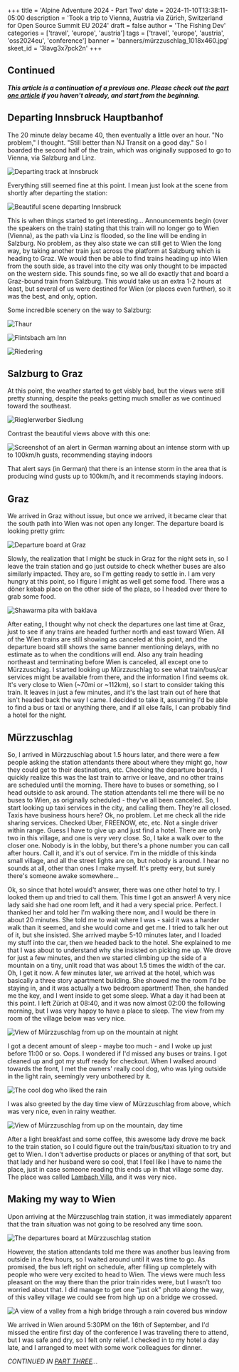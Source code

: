 +++
title = 'Alpine Adventure 2024 - Part Two'
date = 2024-11-10T13:38:11-05:00
description = 'Took a trip to Vienna, Austria via Zürich, Switzerland for Open Source Summit EU 2024'
draft = false
author = 'The Fishing Dev'
categories = ['travel', 'europe', 'austria']
tags = ['travel', 'europe', 'austria', 'oss2024eu', 'conference']
banner = 'banners/mürzzuschlag_1018x460.jpg'
skeet_id = '3lavg3x7pck2n'
+++

## Continued

**_This article is a continuation of a previous one. Please check out the [part one article](https://thefishing.dev/post/alpine_adventure_2024_-_part_one/) if you haven't already, and start from the beginning._**

## Departing Innsbruck Hauptbanhof

The 20 minute delay became 40, then eventually a little over an hour. "No problem," I thought. "Still better than NJ Transit on a good day." So I boarded the second half of the train, which was originally supposed to go to Vienna, via Salzburg and Linz.

![Departing track at Innsbruck](/images/osseu2024/IMG_5133.jpeg)

Everything still seemed fine at this point. I mean just look at the scene from shortly after departing the station:

![Beautiful scene departing Innsbruck](/images/osseu2024/IMG_5145.jpeg)

This is when things started to get interesting... Announcements begin (over the speakers on the train) stating that this train will no longer go to Wien (Vienna), as the path via Linz is flooded, so the line will be ending in Salzburg. No problem, as they also state we can still get to Wien the long way, by taking another train just across the platform at Salzburg which is heading to Graz. We would then be able to find trains heading up into Wien from the south side, as travel into the city was only thought to be impacted on the western side. This sounds fine, so we all do exactly that and board a Graz-bound train from Salzburg. This would take us an extra 1-2 hours at least, but several of us were destined for Wien (or places even further), so it was the best, and only, option.

Some incredible scenery on the way to Salzburg:

![Thaur](/images/osseu2024/IMG_5162.jpeg)

![Flintsbach am Inn](/images/osseu2024/IMG_5168.jpeg)

![Riedering](/images/osseu2024/IMG_5174.jpeg)

## Salzburg to Graz

At this point, the weather started to get visbly bad, but the views were still pretty stunning, despite the peaks getting much smaller as we continued toward the southeast.

![Rieglerwerber Siedlung](/images/osseu2024/IMG_5190.jpeg)

Contrast the beautiful views above with this one:

![Screenshot of an alert in German warning about an intense storm with up to 100km/h gusts, recommending staying indoors](/images/osseu2024/IMG_5198.jpeg)

That alert says (in German) that there is an intense storm in the area that is producing wind gusts up to 100km/h, and it recommends staying indoors.

## Graz

We arrived in Graz without issue, but once we arrived, it became clear that the south path into Wien was not open any longer. The departure board is looking pretty grim:

![Departure board at Graz](/images/osseu2024/IMG_5204.jpeg)

Slowly, the realization that I might be stuck in Graz for the night sets in, so I leave the train station and go just outside to check whether buses are also similarly impacted. They are, so I'm getting ready to settle in. I am very hungry at this point, so I figure I might as well get some food. There was a döner kebab place on the other side of the plaza, so I headed over there to grab some food.

![Shawarma pita with baklava](/images/osseu2024/IMG_5205.jpeg)

After eating, I thought why not check the departures one last time at Graz, just to see if any trains are headed further north and east toward Wien. All of the Wien trains are still showing as canceled at this point, and the departure board still shows the same banner mentioning delays, with no estimate as to when the conditions will end. Also any train heading northeast and terminating before Wien is canceled, all except one to Mürzzuschlag. I started looking up Mürzzuschlag to see what train/bus/car services might be available from there, and the information I find seems ok. It's very close to Wien (~70mi or ~112km), so I start to consider taking this train. It leaves in just a few minutes, and it's the last train out of here that isn't headed back the way I came. I decided to take it, assuming I'd be able to find a bus or taxi or anything there, and if all else fails, I can probably find a hotel for the night.

## Mürzzuschlag

So, I arrived in Mürzzuschlag about 1.5 hours later, and there were a few people asking the station attendants there about where they might go, how they could get to their destinations, etc. Checking the departure boards, I quickly realize this was the last train to arrive or leave, and no other trains are scheduled until the morning. There have to buses or something, so I head outside to ask around. The station attendants tell me there will be no buses to Wien, as originally scheduled - they've all been canceled. So, I start looking up taxi services in the city, and calling them. They're all closed. Taxis have business hours here? Ok, no problem. Let me check all the ride sharing services. Checked Uber, FREENOW, etc, etc. Not a single driver within range. Guess I have to give up and just find a hotel. There are only two in this village, and one is very very close. So, I take a walk over to the closer one. Nobody is in the lobby, but there's a phone number you can call after hours. Call it, and it's out of service. I'm in the middle of this kinda small village, and all the street lights are on, but nobody is around. I hear no sounds at all, other than ones I make myself. It's pretty eery, but surely there's someone awake somewhere...

Ok, so since that hotel would't answer, there was one other hotel to try. I looked them up and tried to call them. This time I got an answer! A very nice lady said she had one room left, and it had a very special price. Perfect. I thanked her and told her I'm walking there now, and I would be there in about 20 minutes. She told me to wait where I was - said it was a harder walk than it seemed, and she would come and get me. I tried to talk her out of it, but she insisted. She arrived maybe 5-10 minutes later, and I loaded my stuff into the car, then we headed back to the hotel. She explained to me that I was about to understand why she insisted on picking me up. We drove for just a few minutes, and then we started climbing up the side of a mountain on a tiny, unlit road that was about 1.5 times the width of the car. Oh, I get it now. A few minutes later, we arrived at the hotel, which was basically a three story apartment building. She showed me the room I'd be staying in, and it was actually a two bedroom apartment! Then, she handed me the key, and I went inside to get some sleep. What a day it had been at this point. I left Zürich at 08:40, and it was now almost 02:00 the following morning, but I was very happy to have a place to sleep. The view from my room of the village below was very nice.

![View of Mürzzuschlag from up on the mountain at night](/images/osseu2024/IMG_5219.jpeg)

I got a decent amount of sleep - maybe too much - and I woke up just before 11:00 or so. Oops. I wondered if I'd missed any buses or trains. I got cleaned up and got my stuff ready for checkout. When I walked around towards the front, I met the owners' really cool dog, who was lying outside in the light rain, seemingly very unbothered by it.

![The cool dog who liked the rain](/images/osseu2024/IMG_5224.jpeg)

I was also greeted by the day time view of Mürzzuschlag from above, which was very nice, even in rainy weather.

![View of Mürzzuschlag from up on the mountain, day time](/images/osseu2024/IMG_5226.jpeg)

After a light breakfast and some coffee, this awesome lady drove me back to the train station, so I could figure out the train/bus/taxi situation to try and get to Wien. I don't advertise products or places or anything of that sort, but that lady and her husband were so cool, that I feel like I have to name the place, just in case someone reading this ends up in that village some day. The place was called [Lambach Villa](https://lambachvilla.at/), and it was very nice.

## Making my way to Wien

Upon arriving at the Mürzzuschlag train station, it was immediately apparent that the train situation was not going to be resolved any time soon.

![The departures board at Mürzzuschlag station](/images/osseu2024/IMG_5233.jpeg)

However, the station attendants told me there was another bus leaving from outside in a few hours, so I waited around until it was time to go. As promised, the bus left right on schedule, after filling up completely with people who were very excited to head to Wien. The views were much less pleasant on the way there than the prior train rides were, but I wasn't too worried about that. I did manage to get one "just ok" photo along the way, of this valley village we could see from high up on a bridge we crossed.

![A view of a valley from a high bridge through a rain covered bus window](/images/osseu2024/IMG_5238.jpeg)

We arrived in Wien around 5:30PM on the 16th of September, and I'd missed the entire first day of the conference I was traveling there to attend, but I was safe and dry, so I felt only relief. I checked in to my hotel a day late, and I arranged to meet with some work colleagues for dinner.

_CONTINUED IN [PART THREE](https://thefishing.dev/post/alpine_adventure_2024_-_part_three/)..._
